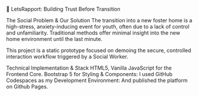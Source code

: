 🤝 LetsRapport: Building Trust Before Transition

The Social Problem & Our Solution
The transition into a new foster home is a high-stress, anxiety-inducing event for youth, often due to a lack of control and unfamiliarity. Traditional methods offer minimal insight into the new home environment until the last minute.

This project is a static prototype focused on demoing the secure, controlled interaction workflow triggered by a Social Worker.

Technical Implementation & Stack
HTML5, Vanilla JavaScript for the Frontend Core.
Bootstrap 5 for  Styling & Components:
I used GitHub Codespaces as my Development Environment: 
And published the platform on Github Pages.


